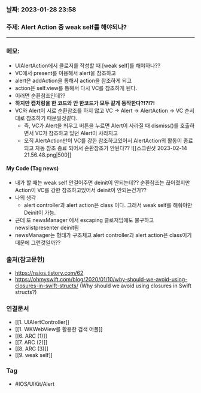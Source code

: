 ### 날짜: 2023-01-28 23:58

### 주제: Alert Action 중 weak self를  해야되나? 
---
### 메모: 
- UIAlertAction에서 클로저를 작성할 때 [weak self]를 해야하나??
- VC에서 present를 이용해서 alert을 참조하고 
- alert은 addAction을 통해서 action을 참조하게 되고 
- action은 self.view를 통해서 다시 VC를 참조하게 된다. 
- 이러면 순환참조인데?? 
- **하지만 캡처링을 한 코드와 안 한코드가 모두 같게 동작한다?!?!?!**
- VC와 Alert이 서로 순환참조를 하지 않고 VC -> Alert -> AlertAction -> VC 순서대로 참조하기 때문일것같다. 
	- 즉, VC가 Alert을 띄우고 버튼을 누르면 Alert이 사라질 때 dismiss()를 호출하면서 VC가 참조하고 있던 Alert이 사라지고 
	- 오직 AlertAction만이 VC를 강한 참조하고있어서 AlertAction의 활동이 종료되고 자동 참조 종료 되어서 순환참조가 안된다?? 
![[스크린샷 2023-02-14 21.56.48.png|500]]

#### My Code (Tag news)
- 내가 할 때는 weak self 안걸어주면 deinit이 안되는데?? 순환참조는 끊어졌지만 Action이 VC를 강한 참조하고있어서 deinit이 안되는건가?? 
- 나의 생각 
	- alert controller과 alert action은 class 이다. 그래서 weak self를 해줘야만 Deinit이 가능.
- 근데 또 newsManager 에서 escaping 클로저임에도 불구하고 newslistpresenter deinit됨 
- newsManager는 형태가 구조체고 alert controller과 alert action은 class이기 때문에 그런것일까??

### 출처(참고문헌) 
- https://nsios.tistory.com/62
- https://ohmyswift.com/blog/2020/01/10/why-should-we-avoid-using-closures-in-swift-structs/  (Why should we avoid using closures in Swift structs?)

### 연결문서 
- [[1. UIAlertController]]
- [[1. WKWebView를 활용한 검색 어플]]
- [[6. ARC  (1)]]
- [[7. ARC (2)]]
- [[8. ARC (3)]]
- [[9. weak self]]

### Tag
- #IOS/UIKit/Alert
